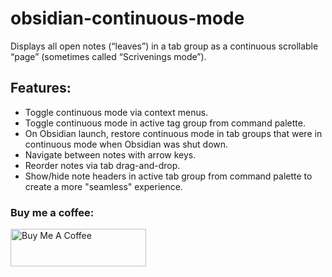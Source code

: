 # obsidian-continuous-mode

Displays all open notes (“leaves”) in a tab group as a continuous scrollable “page” (sometimes called “Scrivenings mode”). 

## Features: 
 - Toggle continuous mode via context menus.
 - Toggle continuous mode in active tag group from command palette.
 - On Obsidian launch, restore continuous mode in tab groups that were in continuous mode when Obsidian was shut down.
 - Navigate between notes with arrow keys.
 - Reorder notes via tab drag-and-drop.
 - Show/hide note headers in active tab group from command palette to create a more "seamless" experience.
 

### Buy me a coffee:

<a href="https://www.buymeacoffee.com/fiLtliTFxQ" target="_blank"><img src="https://cdn.buymeacoffee.com/buttons/v2/default-yellow.png" alt="Buy Me A Coffee" style="height: 60px !important;width: 217px !important;" ></a>

